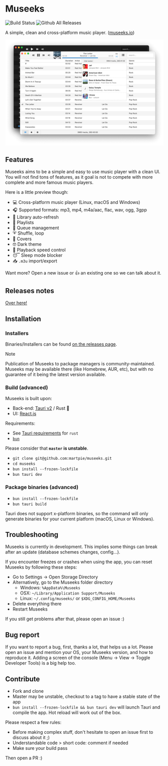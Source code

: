 # Museeks

![Build Status](https://github.com/martpie/museeks/workflows/build/badge.svg)
![Github All Releases](https://img.shields.io/github/downloads/martpie/museeks/total)

A simple, clean and cross-platform music player. ([museeks.io](https://museeks.io))

![Screenshot](screenshot.png)

## Features

Museeks aims to be a simple and easy to use music player with a clean UI. You will not find tons of features, as it goal is not to compete with more complete and more famous music players.

Here is a little preview though:

- 💻 Cross-platform music player (Linux, macOS and Windows)
- 🎧 Supported formats: mp3, mp4, m4a/aac, flac, wav, ogg, 3gpp
- 🔄 Library auto-refresh
- 🌟 Playlists
- 🎼 Queue management
- ➰ Shuffle, loop
- 🌄 Covers
- 🤓 Dark theme
- 🚤 Playback speed control
- 😴 Sleep mode blocker
- 📥 `.m3u` import/export

Want more? Open a new issue or 👍 an existing one so we can talk about it.

## Releases notes

[Over here!](https://github.com/martpie/museeks/releases)

## Installation

### Installers

Binaries/Installers can be found [on the releases page](https://github.com/martpie/museeks/releases).

> [!NOTE]  
> Publication of Museeks to package managers is community-maintained. Museeks may be available there (like Homebrew, AUR, etc), but with no guarantee of it being the latest version available.

### Build (advanced)

Museeks is built upon:

- Back-end: [Tauri v2](https://v2.tauri.app/) / Rust 🦀
- UI: [React.js](https://react.dev)

Requirements:

- See [Tauri requirements](https://v2.tauri.app/start/prerequisites/) for `rust`
- [`bun`](https://bun.sh)

Please consider that **`master` is unstable**.

- `git clone git@github.com:martpie/museeks.git`
- `cd museeks`
- `bun install --frozen-lockfile`
- `bun tauri dev`

### Package binaries (advanced)

- `bun install --frozen-lockfile`
- `bun tauri build`

Tauri does not support x-platform binaries, so the command will only generate binaries for your current platform (macOS, Linux or Windows).

## Troubleshooting

Museeks is currently in development. This implies some things can break after an update (database schemes changes, config...).

If you encounter freezes or crashes when using the app, you can reset Museeks by following these steps:

- Go to Settings -> Open Storage Directory
- Alternatively, go to the Museeks folder directory
  - Windows: `%AppData%\Museeks`
  - OSX: `~/Library/Application Support/Museeks`
  - Linux: `~/.config/museeks/` or `$XDG_CONFIG_HOME/Museeks`
- Delete everything there
- Restart Museeks

If you still get problems after that, please open an issue :)

## Bug report

If you want to report a bug, first, thanks a lot, that helps us a lot. Please open an issue and mention your OS, your Museeks version, and how to reproduce it. Adding a screen of the console (Menu -> View -> Toggle Developer Tools) is a big help too.

## Contribute

- Fork and clone
- Master may be unstable, checkout to a tag to have a stable state of the app
- `bun install --frozen-lockfile && bun tauri dev` will launch Tauri and compile the app. Hot reload will work out of the box.

Please respect a few rules:

- Before making complex stuff, don't hesitate to open an issue first to discuss about it ;)
- Understandable code > short code: comment if needed
- Make sure your build pass

Then open a PR :)
